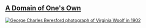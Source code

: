 ## [A Domain of One's Own](https://www.wired.com/insights/2012/07/a-domain-of-ones-own/)

[![George Charles Beresford photograph of Virginia Woolf in 1902](/nocode-slides/images/George_Charles_Beresford_-_Virginia_Woolf_in_1902.jpg)](https://commons.wikimedia.org/wiki/File:George_Charles_Beresford_-_Virginia_Woolf_in_1902.jpg "George Charles Beresford/Public domain")
